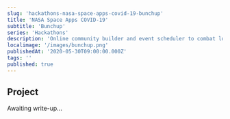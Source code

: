 ```yaml
---
slug: 'hackathons-nasa-space-apps-covid-19-bunchup'
title: 'NASA Space Apps COVID-19'
subtitle: 'Bunchup'
series: 'Hackathons'
description: 'Online community builder and event scheduler to combat loneliness'
localimage: '/images/bunchup.png'
publishedAt: '2020-05-30T09:00:00.000Z'
tags: ''
published: true
---
```


## Project

Awaiting write-up...
